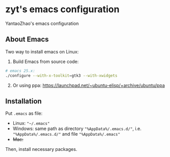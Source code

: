 # zyt's emacs configuration
YantaoZhao's emacs configuration



## About Emacs

Two way to install emacs on Linux:

1. Build Emacs from source code:

```sh
# emacs 25.x:
./configure --with-x-toolkit=gtk3 --with-xwidgets
```

2. Or using ppa: https://launchpad.net/~ubuntu-elisp/+archive/ubuntu/ppa



## Installation

Put `.emacs` as file:

- Linux: `"~/.emacs"`
- Windows: same path as directory `"%AppData%/.emacs.d/"`, i.e. `"%AppData%/.emacs.d/"` and file `"%AppData%/.emacs"`
- ~~Mac:~~

Then, install necessary packages.

